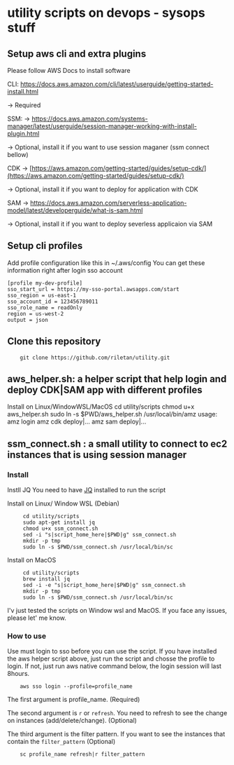 # utility scripts on devops - sysops stuff

## Setup aws cli and  extra plugins

Please follow AWS Docs to install software

CLI: https://docs.aws.amazon.com/cli/latest/userguide/getting-started-install.html

→ Required

SSM: → https://docs.aws.amazon.com/systems-manager/latest/userguide/session-manager-working-with-install-plugin.html

→ Optional, install it if you want to use session maganer (ssm connect bellow)

CDK → [https://aws.amazon.com/getting-started/guides/setup-cdk/](https://aws.amazon.com/getting-started/guides/setup-cdk/)

→ Optional, install it if you want to deploy for application with CDK

SAM → https://docs.aws.amazon.com/serverless-application-model/latest/developerguide/what-is-sam.html

→ Optional, install it if you want to deploy severless applicaion via SAM

## Setup cli profiles
Add profile configuration like this in ~/.aws/config
You can get these information right after login sso account
```
[profile my-dev-profile]
sso_start_url = https://my-sso-portal.awsapps.com/start
sso_region = us-east-1
sso_account_id = 123456789011
sso_role_name = readOnly
region = us-west-2
output = json
```

## Clone this repository 
```
    git clone https://github.com/riletan/utility.git
```

## aws_helper.sh: a helper script that help login and deploy CDK|SAM app with different profiles

Install on Linux/WindowWSL/MacOS
    cd utility/scripts
    chmod u+x aws_helper.sh
    sudo ln -s $PWD/aws_helper.sh /usr/local/bin/amz
    usage: amz login
           amz cdk deploy|...
           amz sam deploy|...

## ssm_connect.sh : a small utility to connect to ec2 instances that is using session manager 
### Install

Instll JQ
You need to have [JQ](https://stedolan.github.io/jq/) installed to run the script 


Install on Linux/ Window WSL (Debian)
```
     cd utility/scripts
     sudo apt-get install jq
     chmod u+x ssm_connect.sh
     sed -i "s|script_home_here|$PWD|g" ssm_connect.sh
     mkdir -p tmp
     sudo ln -s $PWD/ssm_connect.sh /usr/local/bin/sc
```

Install on MacOS
```
     cd utility/scripts
     brew install jq
     sed -i -e "s|script_home_here|$PWD|g" ssm_connect.sh
     mkdir -p tmp
     sudo ln -s $PWD/ssm_connect.sh /usr/local/bin/sc
```
I'v just tested the scripts on Window wsl and MacOS. If you face any issues, please let' me know.

### How to use
Use must login to sso before you can use the script. If you have installed the aws helper script above, just run the script and chosse the profile to login. If not, just run aws native command below, the login session will last 8hours.

```
    aws sso login --profile=profile_name
```

The first argument is profile_name. (Required)

The second argument is `r` or `refresh`. You need to refresh to see the change on instances (add/delete/change). (Optional)

The third argument is the filter pattern. If you want to see the instances that contain the `filter_pattern` (Optional)

```
    sc profile_name refresh|r filter_pattern
```




    
